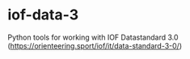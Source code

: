 # iof-data-3
Python tools for working with IOF Datastandard 3.0 (https://orienteering.sport/iof/it/data-standard-3-0/)
